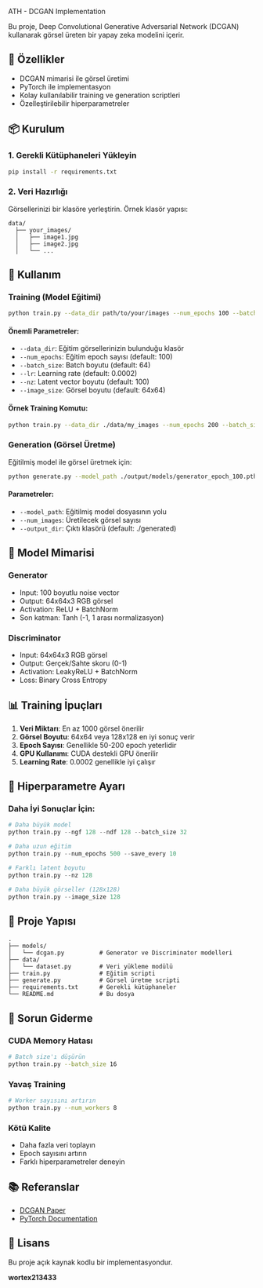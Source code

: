 ATH - DCGAN Implementation

Bu proje, Deep Convolutional Generative Adversarial Network (DCGAN) kullanarak görsel üreten bir yapay zeka modelini içerir.

## 🎯 Özellikler

- DCGAN mimarisi ile görsel üretimi
- PyTorch ile implementasyon
- Kolay kullanılabilir training ve generation scriptleri
- Özelleştirilebilir hiperparametreler

## 📦 Kurulum

### 1. Gerekli Kütüphaneleri Yükleyin

```bash
pip install -r requirements.txt
```

### 2. Veri Hazırlığı

Görsellerinizi bir klasöre yerleştirin. Örnek klasör yapısı:

```
data/
  ├── your_images/
  │   ├── image1.jpg
  │   ├── image2.jpg
  │   └── ...
```

## 🚀 Kullanım

### Training (Model Eğitimi)

```bash
python train.py --data_dir path/to/your/images --num_epochs 100 --batch_size 64
```

#### Önemli Parametreler:

- `--data_dir`: Eğitim görsellerinizin bulunduğu klasör
- `--num_epochs`: Eğitim epoch sayısı (default: 100)
- `--batch_size`: Batch boyutu (default: 64)
- `--lr`: Learning rate (default: 0.0002)
- `--nz`: Latent vector boyutu (default: 100)
- `--image_size`: Görsel boyutu (default: 64x64)

#### Örnek Training Komutu:

```bash
python train.py --data_dir ./data/my_images --num_epochs 200 --batch_size 32 --lr 0.0002 --output_dir ./output
```

### Generation (Görsel Üretme)

Eğitilmiş model ile görsel üretmek için:

```bash
python generate.py --model_path ./output/models/generator_epoch_100.pth --num_images 10
```

#### Parametreler:

- `--model_path`: Eğitilmiş model dosyasının yolu
- `--num_images`: Üretilecek görsel sayısı
- `--output_dir`: Çıktı klasörü (default: ./generated)

## 🎨 Model Mimarisi

### Generator
- Input: 100 boyutlu noise vector
- Output: 64x64x3 RGB görsel
- Activation: ReLU + BatchNorm
- Son katman: Tanh (-1, 1 arası normalizasyon)

### Discriminator
- Input: 64x64x3 RGB görsel
- Output: Gerçek/Sahte skoru (0-1)
- Activation: LeakyReLU + BatchNorm
- Loss: Binary Cross Entropy

## 📊 Training İpuçları

1. **Veri Miktarı**: En az 1000 görsel önerilir
2. **Görsel Boyutu**: 64x64 veya 128x128 en iyi sonuç verir
3. **Epoch Sayısı**: Genellikle 50-200 epoch yeterlidir
4. **GPU Kullanımı**: CUDA destekli GPU önerilir
5. **Learning Rate**: 0.0002 genellikle iyi çalışır

## 🔧 Hiperparametre Ayarı

### Daha İyi Sonuçlar İçin:

```python
# Daha büyük model
python train.py --ngf 128 --ndf 128 --batch_size 32

# Daha uzun eğitim
python train.py --num_epochs 500 --save_every 10

# Farklı latent boyutu
python train.py --nz 128

# Daha büyük görseller (128x128)
python train.py --image_size 128
```

## 📁 Proje Yapısı

```
.
├── models/
│   └── dcgan.py          # Generator ve Discriminator modelleri
├── data/
│   └── dataset.py        # Veri yükleme modülü
├── train.py              # Eğitim scripti
├── generate.py           # Görsel üretme scripti
├── requirements.txt      # Gerekli kütüphaneler
└── README.md             # Bu dosya
```

## 🐛 Sorun Giderme

### CUDA Memory Hatası
```bash
# Batch size'ı düşürün
python train.py --batch_size 16
```

### Yavaş Training
```bash
# Worker sayısını artırın
python train.py --num_workers 8
```

### Kötü Kalite
- Daha fazla veri toplayın
- Epoch sayısını artırın
- Farklı hiperparametreler deneyin

## 📚 Referanslar

- [DCGAN Paper](https://arxiv.org/abs/1511.06434)
- [PyTorch Documentation](https://pytorch.org/docs/stable/index.html)

## 📝 Lisans

Bu proje açık kaynak kodlu bir implementasyondur.

**wortex213433**


